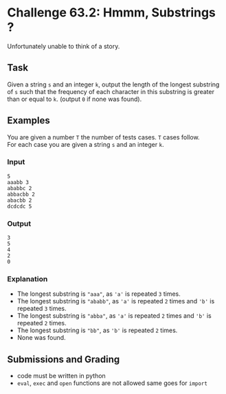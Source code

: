 # Challenge 63.2: Hmmm, Substrings ?

Unfortunately unable to think of a story.

## Task

Given a string `s` and an integer `k`, output the length of the longest substring of `s` such that the frequency of each character in this substring is greater than or equal to `k`. (output `0` if none was found).

## Examples

You are given a number `T` the number of tests cases. `T` cases follow.  
For each case you are given a string `s` and an integer `k`.

### Input
```
5
aaabb 3
ababbc 2
abbacbb 2
abacbb 2
dcdcdc 5
```

### Output
```
3
5
4
2
0
```

### Explanation 

- The longest substring is `"aaa"`, as `'a'` is repeated `3` times.
- The longest substring is `"ababb"`, as `'a'` is repeated `2` times and `'b'` is repeated `3` times.
- The longest substring is `"abba"`, as `'a'` is repeated `2` times and `'b'` is repeated `2` times.
- The longest substring is `"bb"`, as `'b'` is repeated `2` times.
- None was found.


## Submissions and Grading

- code must be written in python
- `eval`, `exec` and `open` functions are not allowed same goes for `import`